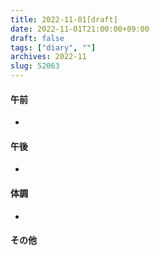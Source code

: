 ```yaml
---
title: 2022-11-01[draft]
date: 2022-11-01T21:00:00+09:00
draft: false
tags: ["diary", ""]
archives: 2022-11
slug: 52063
---
```

#### 午前
- 
#### 午後
- 
#### 体調
- 
#### その他